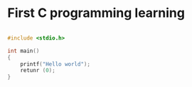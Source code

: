 # First C programming learning

```c

#include <stdio.h>

int main()
{
	printf("Hello world");
	retunr (0);
}
```

